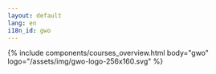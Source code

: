```yaml
---
layout: default
lang: en
i18n_id: gwo
---
```

{% include components/courses_overview.html body="gwo" logo="/assets/img/gwo-logo-256x160.svg" %}


